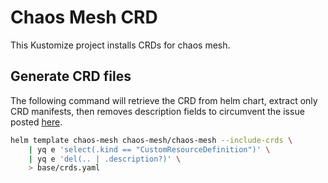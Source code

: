 # Chaos Mesh CRD
This Kustomize project installs CRDs for chaos mesh.

## Generate CRD files
The following command will retrieve the CRD from helm chart, extract only CRD manifests, then removes description fields
to circumvent the issue posted [here](https://github.com/openebs-community/helm-charts/issues/1500).
```sh
helm template chaos-mesh chaos-mesh/chaos-mesh --include-crds \
    | yq e 'select(.kind == "CustomResourceDefinition")' \
    | yq e 'del(.. | .description?)' \
    > base/crds.yaml
```
